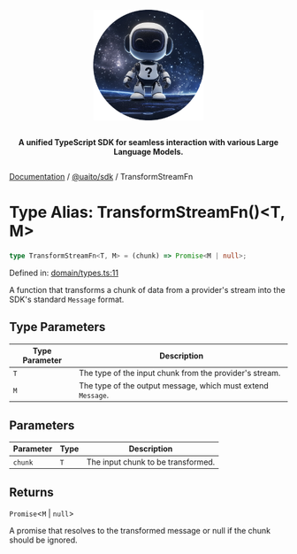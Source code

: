 <div style="display:flex; flex-direction:column; align-items:center;">
<p align="center">
  <img src="../UAITO.png" alt="UAITO Logo" width="200"/>
</p>

<p align="center">
  <strong>A unified TypeScript SDK for seamless interaction with various Large Language Models.</strong>
</p>
</div>

[Documentation](README.md) / [@uaito/sdk](@uaito.sdk.md) / TransformStreamFn

# Type Alias: TransformStreamFn()\<T, M\>

```ts
type TransformStreamFn<T, M> = (chunk) => Promise<M | null>;
```

Defined in: [domain/types.ts:11](https://github.com/elribonazo/uaito/blob/9afc2f28c155a623225c2a9de805955e51d5a602/packages/sdk/src/domain/types.ts#L11)

A function that transforms a chunk of data from a provider's stream into the SDK's standard `Message` format.

## Type Parameters

| Type Parameter | Description |
| ------ | ------ |
| `T` | The type of the input chunk from the provider's stream. |
| `M` | The type of the output message, which must extend `Message`. |

## Parameters

| Parameter | Type | Description |
| ------ | ------ | ------ |
| `chunk` | `T` | The input chunk to be transformed. |

## Returns

`Promise`\<`M` \| `null`\>

A promise that resolves to the transformed message or null if the chunk should be ignored.
